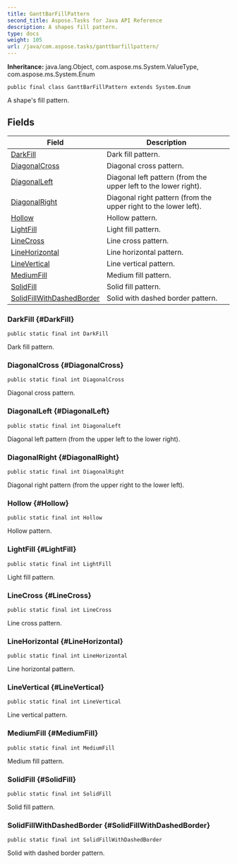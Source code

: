 ```yaml
---
title: GanttBarFillPattern
second_title: Aspose.Tasks for Java API Reference
description: A shapes fill pattern.
type: docs
weight: 105
url: /java/com.aspose.tasks/ganttbarfillpattern/
---
```


**Inheritance:**
java.lang.Object, com.aspose.ms.System.ValueType, com.aspose.ms.System.Enum
```
public final class GanttBarFillPattern extends System.Enum
```

A shape's fill pattern.
## Fields

| Field | Description |
| --- | --- |
| [DarkFill](#DarkFill) | Dark fill pattern. |
| [DiagonalCross](#DiagonalCross) | Diagonal cross pattern. |
| [DiagonalLeft](#DiagonalLeft) | Diagonal left pattern (from the upper left to the lower right). |
| [DiagonalRight](#DiagonalRight) | Diagonal right pattern (from the upper right to the lower left). |
| [Hollow](#Hollow) | Hollow pattern. |
| [LightFill](#LightFill) | Light fill pattern. |
| [LineCross](#LineCross) | Line cross pattern. |
| [LineHorizontal](#LineHorizontal) | Line horizontal pattern. |
| [LineVertical](#LineVertical) | Line vertical pattern. |
| [MediumFill](#MediumFill) | Medium fill pattern. |
| [SolidFill](#SolidFill) | Solid fill pattern. |
| [SolidFillWithDashedBorder](#SolidFillWithDashedBorder) | Solid with dashed border pattern. |
### DarkFill {#DarkFill}
```
public static final int DarkFill
```


Dark fill pattern.

### DiagonalCross {#DiagonalCross}
```
public static final int DiagonalCross
```


Diagonal cross pattern.

### DiagonalLeft {#DiagonalLeft}
```
public static final int DiagonalLeft
```


Diagonal left pattern (from the upper left to the lower right).

### DiagonalRight {#DiagonalRight}
```
public static final int DiagonalRight
```


Diagonal right pattern (from the upper right to the lower left).

### Hollow {#Hollow}
```
public static final int Hollow
```


Hollow pattern.

### LightFill {#LightFill}
```
public static final int LightFill
```


Light fill pattern.

### LineCross {#LineCross}
```
public static final int LineCross
```


Line cross pattern.

### LineHorizontal {#LineHorizontal}
```
public static final int LineHorizontal
```


Line horizontal pattern.

### LineVertical {#LineVertical}
```
public static final int LineVertical
```


Line vertical pattern.

### MediumFill {#MediumFill}
```
public static final int MediumFill
```


Medium fill pattern.

### SolidFill {#SolidFill}
```
public static final int SolidFill
```


Solid fill pattern.

### SolidFillWithDashedBorder {#SolidFillWithDashedBorder}
```
public static final int SolidFillWithDashedBorder
```


Solid with dashed border pattern.


